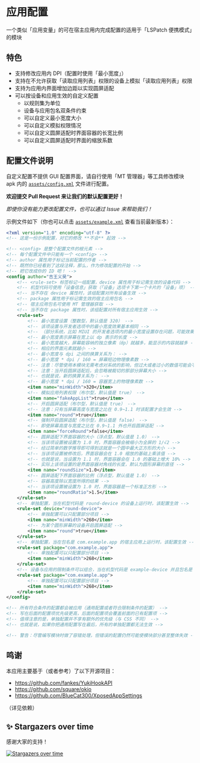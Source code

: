 # 应用配置

一个类似「应用变量」的可在宿主应用内完成配置的适用于「LSPatch 便携模式」的模块

## 特色

- 支持修改应用内 DPI（配置时使用「最小宽度」）
- 支持在不允许获取「读取应用列表」权限的设备上模拟「读取应用列表」权限
- 支持为应用内界面增加边距以实现圆屏适配
- 可以按设备和应用生效的自定义配置
  - 以规则集为单位
  - 设备与应用包名双条件约束
  - 可以自定义最小宽度大小
  - 可以自定义模拟权限情况
  - 可以自定义圆屏适配时界面容器的长宽比例
  - 可以自定义圆屏适配时界面的缩放系数

## 配置文件说明

自定义配置不提供 GUI 配置界面，请自行使用「MT 管理器」等工具修改模块 apk 内的 [`assets/config.xml`](https://github.com/jiwangyihao/app_config/blob/main/app/src/main/assets/config.xml) 文件进行配置。

**欢迎提交 Pull Request 来让我们的默认配置更好！**

_即使你没有能力更改配置文件，也可以通过 Issue 来帮助我们！_

示例文件如下（你也可以点击 [`assets/example.xml`](https://github.com/jiwangyihao/app_config/blob/main/app/src/main/assets/config.xml) 查看当前最新版本）：
``` xml
<?xml version="1.0" encoding="utf-8" ?>
<!-- 这是一份示例配置，对它的修改 **不会** 起效 -->

<!-- <config> 是整个配置文件的根元素 -->
<!-- 每个配置文件中只能有一个 <config> -->
<!-- author 属性用于标记当前配置的作者 -->
<!-- 既然你已经看到了这段注释，那么，作为修改配置的开始 -->
<!-- 把它改成你的 ID 吧！ -->
<config author="吉王义昊">
    <!-- <rule-set> 标签标记一组配置，device 属性用于标记需生效的设备代码 -->
    <!-- 机型代码可使用「设备信息」获取（「设备」选项卡下第一个卡片的「设备」项） -->
    <!-- 当不存在 device 属性时，该组配置对所有设备生效 -->
    <!-- package 属性用于标记需生效的宿主应用包名 -->
    <!-- 宿主应用包名可使用 MT 管理器获取 -->
    <!-- 当不存在 package 属性时，该组配置对所有宿主应用生效 -->
    <rule-set>
        <!-- 最小宽度设置（整数型，默认值是 320） -->
        <!-- 该项设置与开发者选项中的最小宽度效果基本相同 -->
        <!-- （部分系统，比如 MIUI 的开发者选项内的最小宽度设置存在问题，可能效果会不同） -->
        <!-- 最小宽度表示屏幕在宽上以 dp 表示的长度 -->
        <!-- 最小宽度越大，屏幕能容纳的独立像素（dp）就越多，能显示的内容就越多 -->
        <!-- 相应的界面元素就越小 -->
        <!-- 最小宽度与 dpi 之间的换算关系为： -->
        <!-- 最小宽度 * dpi / 160 = 屏幕短边物理像素数 -->
        <!-- 注意：尽管使用本模块无需考虑对系统的影响，但过大或者过小的数值可能会不生效 -->
        <!-- 注意：当开启圆屏适配后，会忽略被裁切的那部分屏幕大小 -->
        <!-- 也就是说，新的换算关系为： -->
        <!-- 最小宽度 * dpi / 160 = 容器宽上的物理像素数 -->
        <item name="minWidth">320</item>
        <!-- 模拟应用列表权限（布尔型，默认值是 true） -->
        <item name="fakeAppList">true</item>
        <!-- 开启圆屏适配（布尔型，默认值是 true） -->
        <!-- 注意：只有当屏幕高度与宽度之比在 0.9~1.1 时该配置才会生效 -->
        <item name="round">true</item>
        <!-- 强制开启圆屏适配（布尔型，默认值是 false） -->
        <!-- 即使屏幕高度与宽度之比在 0.9~1.1 外也开启圆屏适配 -->
        <item name="forceRound">false</item>
        <!-- 圆屏适配下界面容器的大小（浮点型，默认值是 1.0） -->
        <!-- 当该项设置被设置为 1.0 时，界面容器会被缩小为全屏的 1/√2 -->
        <!-- 经过简单的数学推导即可得到这就是一个圆中最大正方形的大小 -->
        <!-- 当该项设置被修改后，界面容器会在 1.0 缩放的基础上乘该值 -->
        <!-- 也就是说，当设置为 1.1 时，界面容器会在 1.0 的基础上增大 10% -->
        <!-- 实际上该项设置的是界面容器对角线的长度，默认为圆形屏幕的直径 -->
        <item name="roundSize">1.0</item>
        <!-- 圆屏适配下界面容器的比例（浮点型，默认值是 1.0） -->
        <!-- 容器高度除以宽度所得的结果 -->
        <!-- 当该项设置被设置为 1.0 时，界面容器是一个标准正方形 -->
        <item name="roundRatio">1.5</item>
    </rule-set>
    <!-- 单独配置，当在机型代码是 round-device 的设备上运行时，该配置生效 -->
    <rule-set device="round-device">
        <!-- 单独配置可以只配置部分项目 -->
        <item name="minWidth">268</item>
        <!-- 为某个圆形屏幕的设备开启圆屏适配 -->
        <item name="round">true</item>
    </rule-set>
    <!-- 单独配置，当在包名是 com.example.app 的宿主应用上运行时，该配置生效 -->
    <rule-set package="com.example.app">
        <!-- 单独配置可以只配置部分项目 -->
        <item name="minWidth">268</item>
    </rule-set>
    <!-- 设备与应用的限制条件可以组合，当在机型代码是 example-device 并且包名是 com.example.app 的宿主应用上运行时，该配置生效 -->
    <rule-set package="com.example.app">
        <!-- 单独配置可以只配置部分项目 -->
        <item name="minWidth">268</item>
    </rule-set>
</config>

<!-- 所有符合条件的配置都会被应用（通用配置或者符合限制条件的配置） -->
<!-- 写在后面的配置项优先级更高，后面的配置项会覆盖前面的已有配置项 -->
<!-- 值得注意的是，单独配置并不享有额外的优先级（与 CSS 不同） -->
<!-- 也就是说，如果你把通用配置写在最后，所有的单独配置都无法生效 -->

<!-- 警告：尽管编写模块时做了容错处理，但错误的配置仍然可能使模块部分甚至整体失效 -->
```

## 鸣谢

本应用主要基于（或者参考）了以下开源项目：
- https://github.com/fankes/YukiHookAPI
- https://github.com/square/okio
- https://github.com/BlueCat300/XposedAppSettings

（详见依赖）

## ✨ Stargazers over time

感谢大家的支持！

[![Stargazers over time](https://starchart.cc/jiwangyihao/app_config.svg?variant=adaptive)](https://starchart.cc/jiwangyihao/app_config)
